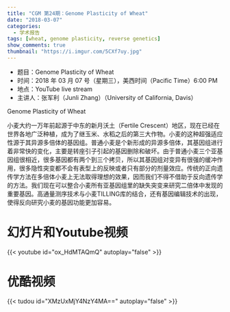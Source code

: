```yaml
---
title: "CGM 第24期：Genome Plasticity of Wheat"
date: "2018-03-07"
categories:
  - 学术报告
tags: [wheat, genome plasticity, reverse genetics]
show_comments: true
thumbnail: "https://i.imgur.com/5CXf7uy.jpg"
---
```


- 题目：Genome Plasticity of Wheat
- 时间：2018 年 03 月 07 号（星期三），美西时间（Pacific Time）6:00 PM
- 地点：YouTube live stream 
- 主讲人：张军利（Junli Zhang）（University of California, Davis）

Genome Plasticity of Wheat

小麦大约一万年前起源于中东的新月沃土（Fertile Crescent）地区，现在已经在世界各地广泛种植，成为了继玉米、水稻之后的第三大作物。小麦的这种超强适应性源于其异源多倍体的基因组。普通小麦是个新形成的异源多倍体，其基因组进行着非常快的变化，主要是转座引子引起的基因删除和破坏。由于普通小麦三个亚基因组很相近，很多基因都有两个到三个拷贝，所以其基因组对变异有很强的缓冲作用，很多隐性突变都不会有表型上的反映或者只有部分的剂量效应。传统的正向遗传学方法在多倍体小麦上无法取得理想的效果，因而我们不得不借助于反向遗传学的方法。我们现在可以整合小麦所有亚基因组里的缺失突变来研究二倍体中发现的重要基因。高通量测序技术与小麦TILLING库的结合，还有基因编辑技术的出现，使得反向研究小麦的基因功能更加容易。




# 幻灯片和Youtube视频

{{< youtube id="ox_HdMTAQmQ" autoplay="false" >}}


# 优酷视频

{{< tudou id="XMzUxMjY4NzY4MA==" autoplay="false" >}}

